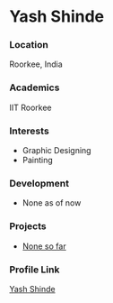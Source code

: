 # Yash Shinde

### Location

Roorkee, India

### Academics

IIT Roorkee

### Interests

- Graphic Designing
- Painting

### Development

- None as of now

### Projects

- [None so far](#)

### Profile Link

[Yash Shinde](https://github.com/yashinde)
